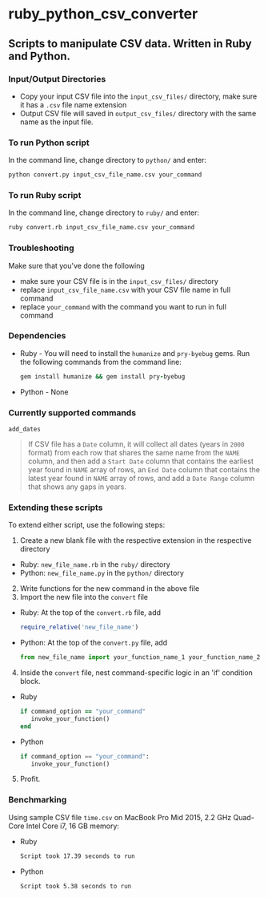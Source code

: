 # ruby_python_csv_converter

## Scripts to manipulate CSV data. Written in Ruby and Python.

### Input/Output Directories
  * Copy your input CSV file into the `input_csv_files/` directory, make sure it has a `.csv` file name extension
  * Output CSV file will saved in `output_csv_files/` directory with the same name as the input file.

### To run Python script
In the command line, change directory to `python/` and enter:
```Bash
python convert.py input_csv_file_name.csv your_command
```

### To run Ruby script
In the command line, change directory to `ruby/` and enter: 
```Bash
ruby convert.rb input_csv_file_name.csv your_command
```

### Troubleshooting
Make sure that you've done the following
  * make sure your CSV file is in the `input_csv_files/` directory
  * replace `input_csv_file_name.csv` with your CSV file name in full command
  * replace `your_command` with the command you want to run in full command

### Dependencies
* Ruby - You will need to install the `humanize` and `pry-byebug` gems. Run the following commands from the command line:
  ```Ruby
  gem install humanize && gem install pry-byebug
  ```
* Python - None

### Currently supported commands
`add_dates`
> If CSV file has a `Date` column, it will collect all dates (years in `2000` format) from each row that shares the same name from the `NAME` column, and then add a `Start Date` column that contains the earliest year found in `NAME` array of rows, an `End Date` column that contains the latest year found in `NAME` array of rows, and add a `Date Range` column that shows any gaps in years.

### Extending these scripts
To extend either script, use the following steps:
1. Create a new blank file with the respective extension in the respective directory
  * Ruby: `new_file_name.rb` in the `ruby/` directory  
  * Python: `new_file_name.py` in the `python/` directory  
2. Write functions for the new command in the above file
3. Import the new file into the `convert` file
  * Ruby: At the top of the `convert.rb` file, add
    ```Ruby 
    require_relative('new_file_name')
    ```
  * Python: At the top of the `convert.py` file, add
    ```Python
    from new_file_name import your_function_name_1 your_function_name_2
    ```
4. Inside the `convert` file, nest command-specific logic in an 'if' condition block.
  * Ruby
    ```Ruby 
    if command_option == "your_command"
       invoke_your_function()
    end
    ```
  * Python
    ```Python 
    if command_option == "your_command":
       invoke_your_function()
    ```
5. Profit. 

### Benchmarking
Using sample CSV file `time.csv` on MacBook Pro Mid 2015, 2.2 GHz Quad-Core Intel Core i7, 16 GB memory: 
  * Ruby
    ```Bash 
    Script took 17.39 seconds to run
    ```
  * Python
    ```Bash 
    Script took 5.38 seconds to run
    ```

